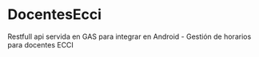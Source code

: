 # DocentesEcci
Restfull api servida en GAS para integrar en Android - Gestión de horarios para docentes ECCI
